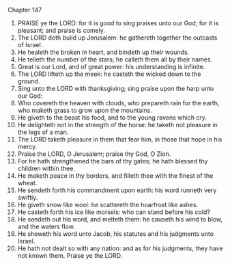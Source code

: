 

Chapter 147

1. PRAISE ye the LORD: for it is good to sing praises unto our God; for it is pleasant; and praise is comely.
2. The LORD doth build up Jerusalem: he gathereth together the outcasts of Israel.
3. He healeth the broken in heart, and bindeth up their wounds.
4. He telleth the number of the stars; he calleth them all by their names.
5. Great is our Lord, and of great power: his understanding is infinite.
6. The LORD lifteth up the meek: he casteth the wicked down to the ground.
7. Sing unto the LORD with thanksgiving; sing praise upon the harp unto our God:
8. Who covereth the heaven with clouds, who prepareth rain for the earth, who maketh grass to grow upon the mountains.
9. He giveth to the beast his food, and to the young ravens which cry.
10. He delighteth not in the strength of the horse: he taketh not pleasure in the legs of a man.
11. The LORD taketh pleasure in them that fear him, in those that hope in his mercy.
12. Praise the LORD, O Jerusalem; praise thy God, O Zion.
13. For he hath strengthened the bars of thy gates; he hath blessed thy children within thee.
14. He maketh peace in thy borders, and filleth thee with the finest of the wheat.
15. He sendeth forth his commandment upon earth: his word runneth very swiftly.
16. He giveth snow like wool: he scattereth the hoarfrost like ashes.
17. He casteth forth his ice like morsels: who can stand before his cold?
18. He sendeth out his word, and melteth them: he causeth his wind to blow, and the waters flow.
19. He sheweth his word unto Jacob, his statutes and his judgments unto Israel.
20. He hath not dealt so with any nation: and as for his judgments, they have not known them.  Praise ye the LORD.
